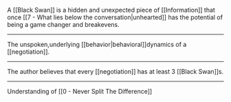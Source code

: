 A [[Black Swan]] is a hidden and unexpected piece of [[Information]] that once [[7 - What lies below the conversation|unhearted]] has the potential of being a game changer and breakevens.

---

The unspoken,underlying [[behavior|behavioral]]dynamics of a [[negotiation]].

---

The author believes that every [[negotiation]] has at least 3 [[Black Swan]]s. 

---

Understanding of [[0 - Never Split The Difference]]